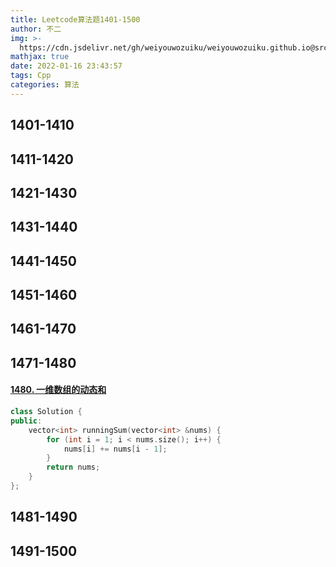 ```yaml
---
title: Leetcode算法题1401-1500
author: 不二
img: >-
  https://cdn.jsdelivr.net/gh/weiyouwozuiku/weiyouwozuiku.github.io@src/source/_posts/PageImg/算法/Leetcode算法题1401-1500.jpeg
mathjax: true
date: 2022-01-16 23:43:57
tags: Cpp
categories: 算法
---
```


## 1401-1410
## 1411-1420
## 1421-1430
## 1431-1440
## 1441-1450
## 1451-1460
## 1461-1470
## 1471-1480

#### [1480. 一维数组的动态和](https://leetcode-cn.com/problems/running-sum-of-1d-array/)

```cpp
class Solution {
public:
    vector<int> runningSum(vector<int> &nums) {
        for (int i = 1; i < nums.size(); i++) {
            nums[i] += nums[i - 1];
        }
        return nums;
    }
};
```



## 1481-1490
## 1491-1500

